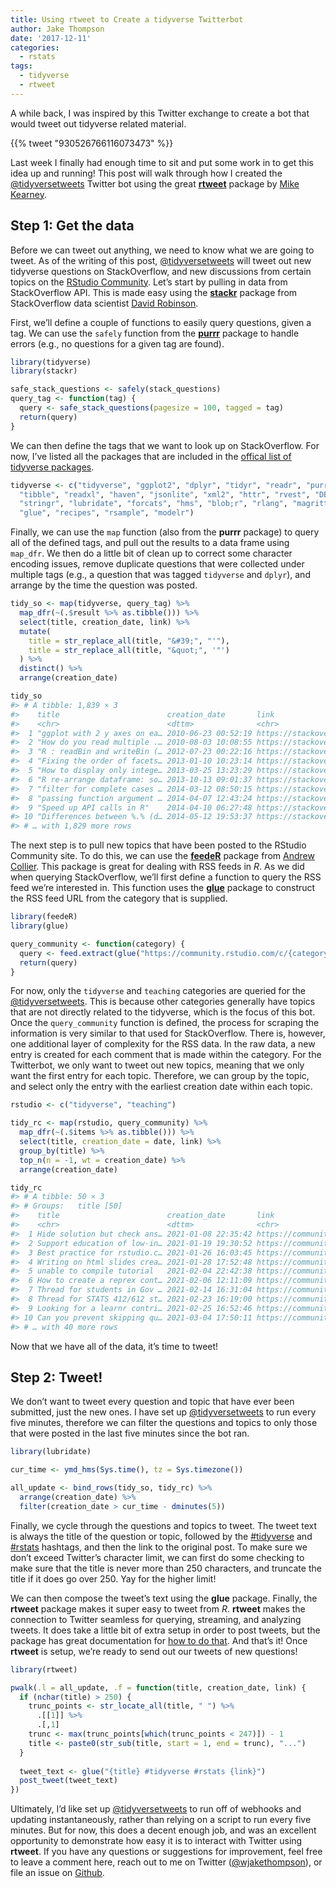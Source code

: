 ```yaml
---
title: Using rtweet to Create a tidyverse Twitterbot
author: Jake Thompson
date: '2017-12-11'
categories:
  - rstats
tags:
  - tidyverse
  - rtweet
---
```


A while back, I was inspired by this Twitter exchange to create a bot that would tweet out tidyverse related material.

{{% tweet "930526766116073473" %}}

Last week I finally had enough time to sit and put some work in to get this idea up and running! This post will walk through how I created the [@tidyversetweets](https://twitter.com/tidyversetweets) Twitter bot using the great [**rtweet**](http://rtweet.info/) package by [Mike Kearney](https://twitter.com/kearneymw).

## Step 1: Get the data

Before we can tweet out anything, we need to know what we are going to tweet. As of the writing of this post, [@tidyversetweets](https://twitter.com/tidyversetweets) will tweet out new tidyverse questions on StackOverflow, and new discussions from certain topics on the [RStudio Community](https://community.rstudio.com/). Let’s start by pulling in data from StackOverflow API. This is made easy using the [**stackr**](https://github.com/dgrtwo/stackr) package from StackOverflow data scientist [David Robinson](https://twitter.com/drob).

First, we’ll define a couple of functions to easily query questions, given a tag. We can use the `safely` function from the [**purrr**](http://purrr.tidyverse.org/) package to handle errors (e.g., no questions for a given tag are found).

``` r
library(tidyverse)
library(stackr)

safe_stack_questions <- safely(stack_questions)
query_tag <- function(tag) {
  query <- safe_stack_questions(pagesize = 100, tagged = tag)
  return(query)
}
```

We can then define the tags that we want to look up on StackOverflow. For now, I’ve listed all the packages that are included in the [offical list of tidyverse packages](https://www.tidyverse.org/packages/).

``` r
tidyverse <- c("tidyverse", "ggplot2", "dplyr", "tidyr", "readr", "purrr",
  "tibble", "readxl", "haven", "jsonlite", "xml2", "httr", "rvest", "DBI;r",
  "stringr", "lubridate", "forcats", "hms", "blob;r", "rlang", "magrittr",
  "glue", "recipes", "rsample", "modelr")
```

Finally, we can use the `map` function (also from the **purrr** package) to query all of the defined tags, and pull out the results to a data frame using `map_dfr`. We then do a little bit of clean up to correct some character encoding issues, remove duplicate questions that were collected under multiple tags (e.g., a question that was tagged `tidyverse` and `dplyr`), and arrange by the time the question was posted.

``` r
tidy_so <- map(tidyverse, query_tag) %>%
  map_dfr(~(.$result %>% as.tibble())) %>%
  select(title, creation_date, link) %>%
  mutate(
    title = str_replace_all(title, "&#39;", "'"),
    title = str_replace_all(title, "&quot;", '"')
  ) %>%
  distinct() %>%
  arrange(creation_date)

tidy_so
#> # A tibble: 1,839 × 3
#>    title                        creation_date       link                        
#>    <chr>                        <dttm>              <chr>                       
#>  1 "ggplot with 2 y axes on ea… 2010-06-23 00:52:19 https://stackoverflow.com/q…
#>  2 "How do you read multiple .… 2010-08-03 10:08:55 https://stackoverflow.com/q…
#>  3 "R : readBin and writeBin (… 2012-07-23 00:22:16 https://stackoverflow.com/q…
#>  4 "Fixing the order of facets… 2013-01-10 10:23:14 https://stackoverflow.com/q…
#>  5 "How to display only intege… 2013-03-25 13:23:29 https://stackoverflow.com/q…
#>  6 "R re-arrange dataframe: so… 2013-10-13 09:01:37 https://stackoverflow.com/q…
#>  7 "filter for complete cases … 2014-03-12 08:50:15 https://stackoverflow.com/q…
#>  8 "passing function argument … 2014-04-07 12:43:24 https://stackoverflow.com/q…
#>  9 "Speed up API calls in R"    2014-04-10 06:27:48 https://stackoverflow.com/q…
#> 10 "Differences between %.% (d… 2014-05-12 19:53:37 https://stackoverflow.com/q…
#> # … with 1,829 more rows
```

The next step is to pull new topics that have been posted to the RStudio Community site. To do this, we can use the [**feedeR**](https://github.com/DataWookie/feedeR) package from [Andrew Collier](https://twitter.com/DataWookie). This package is great for dealing with RSS feeds in *R*. As we did when querying StackOverflow, we’ll first define a function to query the RSS feed we’re interested in. This function uses the [**glue**](http://glue.tidyverse.org/) package to construct the RSS feed URL from the category that is supplied.

``` r
library(feedeR)
library(glue)

query_community <- function(category) {
  query <- feed.extract(glue("https://community.rstudio.com/c/{category}.rss"))
  return(query)
}
```

For now, only the `tidyverse` and `teaching` categories are queried for the [@tidyversetweets](https://twitter.com/tidyversetweets). This is because other categories generally have topics that are not directly related to the tidyverse, which is the focus of this bot. Once the `query_community` function is defined, the process for scraping the information is very similar to that used for StackOverflow. There is, however, one additional layer of complexity for the RSS data. In the raw data, a new entry is created for each comment that is made within the category. For the Twitterbot, we only want to tweet out new topics, meaning that we only want the first entry for each topic. Therefore, we can group by the topic, and select only the entry with the earliest creation date within each topic.

``` r
rstudio <- c("tidyverse", "teaching")

tidy_rc <- map(rstudio, query_community) %>%
  map_dfr(~(.$items %>% as.tibble())) %>%
  select(title, creation_date = date, link) %>%
  group_by(title) %>%
  top_n(n = -1, wt = creation_date) %>%
  arrange(creation_date)

tidy_rc
#> # A tibble: 50 × 3
#> # Groups:   title [50]
#>    title                        creation_date       link                        
#>    <chr>                        <dttm>              <chr>                       
#>  1 Hide solution but check ans… 2021-01-08 22:35:42 https://community.rstudio.c…
#>  2 Support education of low-in… 2021-01-19 19:30:52 https://community.rstudio.c…
#>  3 Best practice for rstudio.c… 2021-01-26 16:03:45 https://community.rstudio.c…
#>  4 Writing on html slides crea… 2021-01-28 17:52:48 https://community.rstudio.c…
#>  5 unable to compile tutorial   2021-02-04 22:42:38 https://community.rstudio.c…
#>  6 How to create a reprex cont… 2021-02-06 12:11:09 https://community.rstudio.c…
#>  7 Thread for students in Gov … 2021-02-14 16:31:04 https://community.rstudio.c…
#>  8 Thread for STATS 412/612 st… 2021-02-23 16:19:00 https://community.rstudio.c…
#>  9 Looking for a learnr contri… 2021-02-25 16:52:46 https://community.rstudio.c…
#> 10 Can you prevent skipping qu… 2021-03-04 17:50:11 https://community.rstudio.c…
#> # … with 40 more rows
```

Now that we have all of the data, it’s time to tweet!

## Step 2: Tweet!

We don’t want to tweet every question and topic that have ever been submitted, just the new ones. I have set up [@tidyversetweets](https://twitter.com/tidyversetweets) to run every five minutes, therefore we can filter the questions and topics to only those that were posted in the last five minutes since the bot ran.

``` r
library(lubridate)

cur_time <- ymd_hms(Sys.time(), tz = Sys.timezone())

all_update <- bind_rows(tidy_so, tidy_rc) %>%
  arrange(creation_date) %>%
  filter(creation_date > cur_time - dminutes(5))
```

Finally, we cycle through the questions and topics to tweet. The tweet text is always the title of the question or topic, followed by the [#tidyverse](https://twitter.com/hashtag/tidyverse?src=hash) and [#rstats](https://twitter.com/hashtag/rstats?src=hash) hashtags, and then the link to the original post. To make sure we don’t exceed Twitter’s character limit, we can first do some checking to make sure that the title is never more than 250 characters, and truncate the title if it does go over 250. Yay for the higher limit!

We can then compose the tweet’s text using the **glue** package. Finally, the **rtweet** package makes it super easy to tweet from *R*. **rtweet** makes the connection to Twitter seamless for querying, streaming, and analyzing tweets. It does take a little bit of extra setup in order to post tweets, but the package has great documentation for [how to do that](https://cran.r-project.org/web/packages/rtweet/vignettes/auth.html). And that’s it! Once **rtweet** is setup, we’re ready to send out our tweets of new questions!

``` r
library(rtweet)

pwalk(.l = all_update, .f = function(title, creation_date, link) {
  if (nchar(title) > 250) {
    trunc_points <- str_locate_all(title, " ") %>%
      .[[1]] %>%
      .[,1]
    trunc <- max(trunc_points[which(trunc_points < 247)]) - 1
    title <- paste0(str_sub(title, start = 1, end = trunc), "...")
  }
  
  tweet_text <- glue("{title} #tidyverse #rstats {link}")
  post_tweet(tweet_text)
})
```

Ultimately, I’d like set up [@tidyversetweets](https://twitter.com/tidyversetweets) to run off of webhooks and updating instantaneously, rather than relying on a script to run every five minutes. But for now, this does a decent enough job, and was an excellent opportunity to demonstrate how easy it is to interact with Twitter using **rtweet**. If you have any questions or suggestions for improvement, feel free to leave a comment here, reach out to me on Twitter ([@wjakethompson](https://twitter.com/wjakethompson)), or file an issue on [Github](https://github.com/wjakethompson/tidyverse-tweets/issues).
